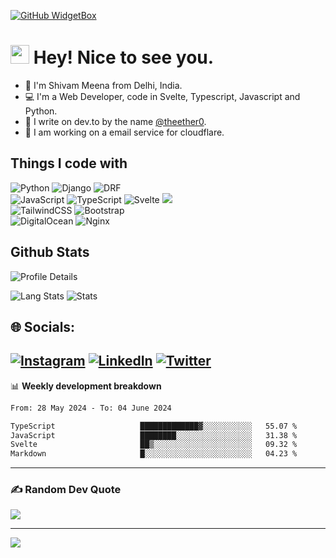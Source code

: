
[![GitHub WidgetBox](https://github-widgetbox.vercel.app/api/profile?username=theetherGit&data=followers,repositories,stars,commits&theme=nautilus)](https://github.com/theetherGit/)
<h1><img src="https://emojis.slackmojis.com/emojis/images/1531849430/4246/blob-sunglasses.gif?1531849430" width="30"/> Hey! Nice to see you.</h1>

- :open_hands: I'm Shivam Meena from Delhi, India.
- :computer: I'm a Web Developer, code in Svelte, Typescript, Javascript and Python.
- :pencil: I write on dev.to by the name [@theether0](https://dev.to/theether0).
- :bell: I am working on a email service for cloudflare.

<h2>Things I code with</h2>
<p> 
  <img alt="Python" src="https://img.shields.io/badge/python-3670A0?logo=python&logoColor=ffdd54" />
  <img alt="Django" src="https://img.shields.io/badge/django-%23092E20.svg?logo=django&logoColor=white" />
  <img alt="DRF" src="https://img.shields.io/badge/DJANGO-REST-ff1709?logo=django&logoColor=white&color=ff1709&labelColor=gray" />
  <br>
  <img alt="JavaScript" src="https://img.shields.io/badge/javascript-%23323330.svg?logo=javascript&logoColor=%23F7DF1E" />
  <img alt="TypeScript" src="https://img.shields.io/badge/typescript-%23007ACC.svg?logo=typescript&logoColor=white" />
  <img alt="Svelte" src="https://img.shields.io/badge/svelte-%23f1413d.svg?logo=svelte&logoColor=white" />
  <img alt"D3JS" src="https://img.shields.io/badge/chart.js-F5788D.svg?logo=chart.js&logoColor=white" />
  <br>
  <img alt="TailwindCSS" src="https://img.shields.io/badge/tailwindcss-%2338B2AC.svg?logo=tailwind-css&logoColor=white" />
  <img alt="Bootstrap" src="https://img.shields.io/badge/bootstrap-%23563D7C.svg?logo=bootstrap&logoColor=white" />
  <br>
  <img alt="DigitalOcean" src="https://img.shields.io/badge/DigitalOcean-%230167ff.svg?logo=digitalOcean&logoColor=white" />
  <img alt="Nginx" src="https://img.shields.io/badge/nginx-%23009639.svg?logo=nginx&logoColor=white" />
</p>
<h2> Github Stats </h2>
<p> 
  <img alt="Profile Details" src="http://github-profile-summary-cards.vercel.app/api/cards/profile-details?username=theetherGit&theme=tokyonight" />
</p>
<p> 
  <img alt="Lang Stats" src="http://github-profile-summary-cards.vercel.app/api/cards/repos-per-language?username=theetherGit&theme=tokyonight" />
  <img alt="Stats" src="http://github-profile-summary-cards.vercel.app/api/cards/stats?username=theetherGit&theme=tokyonight" />
</p>

## 🌐 Socials:
[![Instagram](https://img.shields.io/badge/Instagram-%23E4405F.svg?logo=Instagram&logoColor=white)](https://instagram.com/theether0) [![LinkedIn](https://img.shields.io/badge/LinkedIn-%230077B5.svg?logo=linkedin&logoColor=white)](https://linkedin.com/in/theethero) [![Twitter](https://img.shields.io/badge/Twitter-%231DA1F2.svg?logo=Twitter&logoColor=white)](https://twitter.com/theether0) 
-------

📊 **Weekly development breakdown**
<!--START_SECTION:waka-->

```txt
From: 28 May 2024 - To: 04 June 2024

TypeScript                   █████████████▓░░░░░░░░░░░   55.07 %
JavaScript                   ████████░░░░░░░░░░░░░░░░░   31.38 %
Svelte                       ██▒░░░░░░░░░░░░░░░░░░░░░░   09.32 %
Markdown                     █░░░░░░░░░░░░░░░░░░░░░░░░   04.23 %
```

<!--END_SECTION:waka-->

-------

### ✍️ Random Dev Quote
![](https://quotes-github-readme.vercel.app/api?type=horizontal&theme=radical)

---
[![](https://visitcount.itsvg.in/api?id=theetherGit&icon=0&color=0)](https://theether.in)

